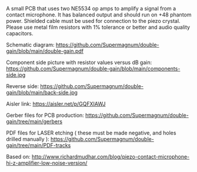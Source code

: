 A small PCB that uses two NE5534 op amps to amplify a signal from a contact microphone.
It has balanced output and should run on +48 phantom power.
Shielded cable must be used for connection to the piezo crystal.
Please use metal film resistors with 1% tolerance or better and audio quality capacitors.

Schematic diagram:
https://github.com/Supermagnum/double-gain/blob/main/double-gain.pdf

Component side picture with resistor values versus dB gain:
https://github.com/Supermagnum/double-gain/blob/main/components-side.jpg


Reverse side:
https://github.com/Supermagnum/double-gain/blob/main/back-side.jpg


Aisler link:
https://aisler.net/p/GQFXIAWJ


Gerber files for PCB production:
https://github.com/Supermagnum/double-gain/tree/main/gerbers

PDF files for LASER etching ( these must be made negative, and holes drilled manually ):
https://github.com/Supermagnum/double-gain/tree/main/PDF-tracks

Based on:
http://www.richardmudhar.com/blog/piezo-contact-microphone-hi-z-amplifier-low-noise-version/






